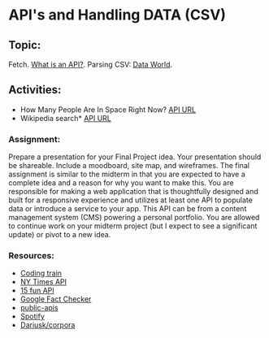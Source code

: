 # API's and Handling DATA (CSV)

## Topic:

Fetch. [What is an API?](https://medium.com/@perrysetgo/what-exactly-is-an-api-69f36968a41f). Parsing CSV: [Data World](https://data.world/).

## Activities:

* How Many People Are In Space Right Now? [API URL](http://api.open-notify.org/astros.json)
* Wikipedia search* [API URL](http://en.wikipedia.org/w/api.php?action=opensearch&format=json&search=query)

### Assignment:

Prepare a presentation for your Final Project idea. Your presentation should be shareable. Include a moodboard, site map, and wireframes. The final assignment is similar to the midterm in that you are expected to have a complete idea and a reason for why you want to make this. You are responsible for making a web application that is thoughtfully designed and built for a responsive experience and utilizes at least one API to populate data or introduce a service to your app. This API can be from a content management system (CMS) powering a personal portfolio. You are allowed to continue work on your midterm project (but I expect to see a significant update) or pivot to a new idea.

### Resources:

* [Coding train](https://thecodingtrain.com/tracks/data-and-apis-in-javascript/data/1-client-side/1-fetch)
* [NY Times API](http://developer.nytimes.com/)
* [15 fun API](https://medium.com/codex/15-fun-and-interesting-apis-to-use-for-your-next-coding-project-in-2022-86a4ff3a2742)
* [Google Fact Checker](https://developers.google.com/fact-check/tools/api)
* [public-apis](https://github.com/public-apis/public-apis)
* [Spotify](https://developer.spotify.com/)
* [Dariusk/corpora](https://github.com/dariusk/corpora)
